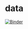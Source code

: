 # data

[![Binder](https://mybinder.org/badge_logo.svg)](https://mybinder.org/v2/gh/untrained/data/main)
